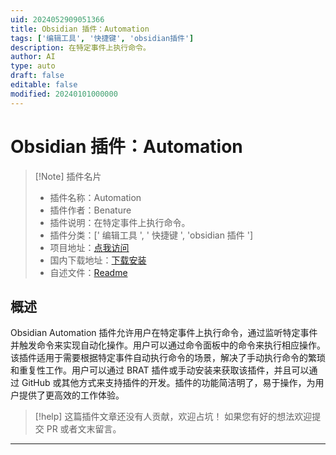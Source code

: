 ```yaml
---
uid: 2024052909051366
title: Obsidian 插件：Automation
tags: ['编辑工具', '快捷键', 'obsidian插件']
description: 在特定事件上执行命令。
author: AI
type: auto
draft: false
editable: false
modified: 20240101000000
---
```


# Obsidian 插件：Automation

> [!Note] 插件名片
> - 插件名称：Automation
> - 插件作者：Benature
> - 插件说明：在特定事件上执行命令。
> - 插件分类：[' 编辑工具 ', ' 快捷键 ', 'obsidian 插件 ']
> - 项目地址：[点我访问](https://github.com/Benature/obsidian-automation)
> - 国内下载地址：[下载安装](https://pkmer.cn/products/plugin/pluginMarket/?automation)
> - 自述文件：[Readme](https://ghproxy.net/https://raw.githubusercontent.com/Benature/obsidian-automation/master/README.md)

## 概述

Obsidian Automation 插件允许用户在特定事件上执行命令，通过监听特定事件并触发命令来实现自动化操作。用户可以通过命令面板中的命令来执行相应操作。该插件适用于需要根据特定事件自动执行命令的场景，解决了手动执行命令的繁琐和重复性工作。用户可以通过 BRAT 插件或手动安装来获取该插件，并且可以通过 GitHub 或其他方式来支持插件的开发。插件的功能简洁明了，易于操作，为用户提供了更高效的工作体验。

> [!help]
> 这篇插件文章还没有人贡献，欢迎占坑！
> 如果您有好的想法欢迎提交 PR 或者文末留言。

---



